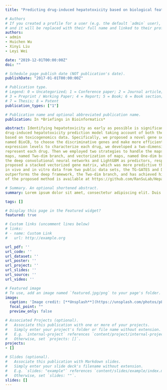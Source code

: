 ```yaml
---
title: "Predicting drug-induced hepatotoxicity based on biological feature maps and diverse classification strategies"

# Authors
# If you created a profile for a user (e.g. the default `admin` user), write the username (folder name) here 
# and it will be replaced with their full name and linked to their profile.
authors:
- admin
- Huichen Wu
- Xinyi Liu
- Leyi Wei

date: "2019-12-01T00:00:00Z"
doi: ""

# Schedule page publish date (NOT publication's date).
publishDate: "2017-01-01T00:00:00Z"

# Publication type.
# Legend: 0 = Uncategorized; 1 = Conference paper; 2 = Journal article;
# 3 = Preprint / Working Paper; 4 = Report; 5 = Book; 6 = Book section;
# 7 = Thesis; 8 = Patent
publication_types: ["1"]

# Publication name and optional abbreviated publication name.
publication: In *Briefings in Bioinformatics*

abstract: Identifying hepatotoxicity as early as possible is significant in drug development. In this study, we developed a
drug-induced hepatotoxicity prediction model taking account of both the biological context and the computational efficacy
based on toxicogenomics data. Specifically, we proposed a novel gene selection algorithm considering gene’s participation,
named BioCB, to choose the discriminative genes and make more efficient prediction. Then instead of using the raw gene
expression levels to characterize each drug, we developed a two-dimensional biological process feature pattern map to
represent each drug. Then we employed two strategies to handle the maps and identify the hepatotoxicity, the direct use of
maps, named Two-dim branch, and vectorization of maps, named One-dim branch. The two strategies subsequently used
the deep convolutional neural networks and LightGBM as predictors, respectively. Additionally, we here for the first time
proposed a stacked vectorized gene matrix, which was more predictive than the raw gene matrix. Results validated on both
in vivo and in vitro data from two public data sets, the TG-GATES and DrugMatrix, show that the proposed One-dim branch
outperforms the deep framework, the Two-dim branch, and has achieved high accuracy and efficiency. The implementation
of the proposed method is available at https://github.com/RanSuLab/Hepatotoxicity.

# Summary. An optional shortened abstract.
summary: Lorem ipsum dolor sit amet, consectetur adipiscing elit. Duis posuere tellus ac convallis placerat. Proin tincidunt magna sed ex sollicitudin condimentum.

tags: []

# Display this page in the Featured widget?
featured: true

# Custom links (uncomment lines below)
# links:
# - name: Custom Link
#   url: http://example.org

url_pdf: ''
url_code: ''
url_dataset: ''
url_poster: ''
url_project: ''
url_slides: ''
url_source: ''
url_video: ''

# Featured image
# To use, add an image named `featured.jpg/png` to your page's folder. 
image:
  caption: 'Image credit: [**Unsplash**](https://unsplash.com/photos/pLCdAaMFLTE)'
  focal_point: ""
  preview_only: false

# Associated Projects (optional).
#   Associate this publication with one or more of your projects.
#   Simply enter your project's folder or file name without extension.
#   E.g. `internal-project` references `content/project/internal-project/index.md`.
#   Otherwise, set `projects: []`.
projects:
- []

# Slides (optional).
#   Associate this publication with Markdown slides.
#   Simply enter your slide deck's filename without extension.
#   E.g. `slides: "example"` references `content/slides/example/index.md`.
#   Otherwise, set `slides: ""`.
slides: []
---
```


